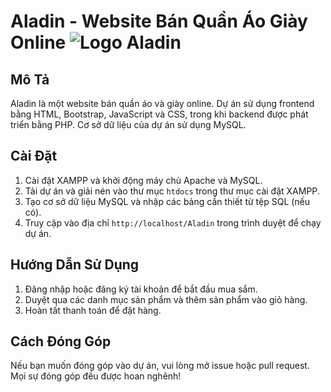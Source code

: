 # Aladin - Website Bán Quần Áo Giày Online ![Logo Aladin](image/ALADIN.png)

## Mô Tả
Aladin là một website bán quần áo và giày online. Dự án sử dụng frontend bằng HTML, Bootstrap, JavaScript và CSS, trong khi backend được phát triển bằng PHP. Cơ sở dữ liệu của dự án sử dụng MySQL.

## Cài Đặt
1. Cài đặt XAMPP và khởi động máy chủ Apache và MySQL.
2. Tải dự án và giải nén vào thư mục `htdocs` trong thư mục cài đặt XAMPP.
3. Tạo cơ sở dữ liệu MySQL và nhập các bảng cần thiết từ tệp SQL (nếu có).
4. Truy cập vào địa chỉ `http://localhost/Aladin` trong trình duyệt để chạy dự án.

## Hướng Dẫn Sử Dụng
1. Đăng nhập hoặc đăng ký tài khoản để bắt đầu mua sắm.
2. Duyệt qua các danh mục sản phẩm và thêm sản phẩm vào giỏ hàng.
3. Hoàn tất thanh toán để đặt hàng.

## Cách Đóng Góp
Nếu bạn muốn đóng góp vào dự án, vui lòng mở issue hoặc pull request. Mọi sự đóng góp đều được hoan nghênh!
